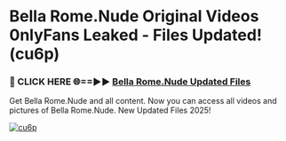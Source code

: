 # Bella Rome.Nude Original Videos 0nlyFans Leaked - Files Updated! (cu6p)

<h3>🔴 CLICK HERE 🌐==►► <a href="https://tinyurl.com/y5r63du9" rel="nofollow">Bella Rome.Nude Updated Files</a></h3>

Get Bella Rome.Nude and all content. Now you can access all videos and pictures of Bella Rome.Nude. New Updated Files 2025!

[![cu6p](https://i.imgur.com/UVo9nyh.gif)](https://tinyurl.com/y5r63du9)